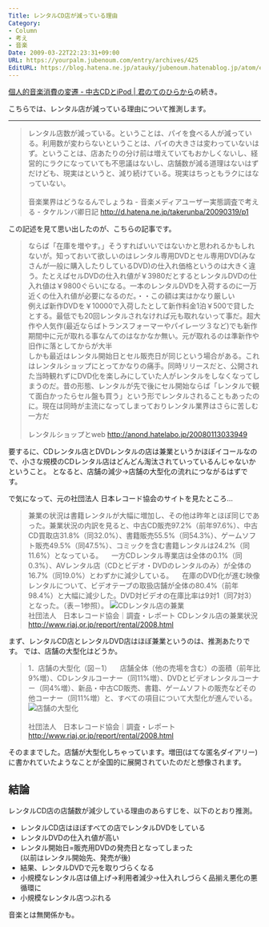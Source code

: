```yaml
---
Title: レンタルCD店が減っている理由
Category:
- Column
- 考え
- 音楽
Date: 2009-03-22T22:23:31+09:00
URL: https://yourpalm.jubenoum.com/entry/archives/425
EditURL: https://blog.hatena.ne.jp/atauky/jubenoum.hatenablog.jp/atom/entry/6653458415120885634
---
```


<a href="http://yourpalm.jubenoum.com/?p=420" title="個人的音楽消費の変遷 - 中古CDとiPod | 君のてのひらから">個人的音楽消費の変遷 - 中古CDとiPod | 君のてのひらから</a>の続き。

こちらでは、レンタル店が減っている理由について推測します。
<hr />
<!--more-->
<blockquote cite="http://d.hatena.ne.jp/takerunba/20090319/p1" title="音楽業界はどうなるんでしょうね - 音楽メディアユーザー実態調査で考える - タケルンバ卿日記">レンタル店数が減っている。ということは、パイを食べる人が減っている。利用数が変わらないということは、パイの大きさは変わっていないはず。ということは、店あたりの分け前は増えていてもおかしくないし、経営的にラクになっていても不思議はないし、店舗数が減る道理はないはずだけども、現実はというと、減り続けている。現実はちっともラクにはなっていない。<br /><br />
音楽業界はどうなるんでしょうね - 音楽メディアユーザー実態調査で考える - タケルンバ卿日記
<a href="http://d.hatena.ne.jp/takerunba/20090319/p1" title="音楽業界はどうなるんでしょうね - 音楽メディアユーザー実態調査で考える - タケルンバ卿日記">http://d.hatena.ne.jp/takerunba/20090319/p1</a></blockquote>

この記述を見て思い出したのが、こちらの記事です。

<blockquote cite="http://anond.hatelabo.jp/20080113033949" title="レンタルショップとweb">ならば「在庫を増やす。」そうすればいいではないかと思われるかもしれないが。知っておいて欲しいのはレンタル専用DVDとセル専用DVD(みなさんが一般に購入したりしているDVD)の仕入れ価格というのは大きく違う。たとえばセルDVDの仕入れ値が￥3980だとするとレンタルDVDの仕入れ値は￥9800ぐらいになる。一本のレンタルDVDを入荷するのに一万近くの仕入れ値が必要になるのだ。・・この額は実はかなり厳しい<br />
例えば新作DVDを￥10000で入荷したとして新作料金1泊￥500で貸したとする。最低でも20回レンタルされなければ元も取れないって事だ。超大作や人気作(最近ならばトランスフォーマーやパイレーツ３など)でも新作期間中に元が取れる事なんてのはなかなか無い。元が取れるのは準新作や旧作に落としてからが大半<br />
しかも最近はレンタル開始日とセル販売日が同じという場合がある。これはレンタルショップにとってかなりの痛手。同時リリースだと、公開された当時観れずにDVD化を楽しみにしていた人がレンタルをしなくなってしまうのだ。昔の形態、レンタルが先で後にセル開始ならば「レンタルで観て面白かったらセル盤も買う」という形でレンタルされることもあったのに。現在は同時が主流になってしまっておりレンタル業界はさらに苦しむ一方だ<br /><br />
レンタルショップとweb
<a href="http://anond.hatelabo.jp/20080113033949" title="レンタルショップとweb">http://anond.hatelabo.jp/20080113033949</a></blockquote>
要するに、CDレンタル店とDVDレンタルの店は兼業というかほぼイコールなので、小さな規模のCDレンタル店はどんどん淘汰されていっているんじゃないかということ。
となると、店舗の減少→店舗の大型化の流れにつながるはずです。

で気になって、元の社団法人 日本レコード協会のサイトを見たところ...
<blockquote cite="http://www.riaj.or.jp/report/rental/2008.html" title="社団法人　日本レコード協会｜調査・レポート">兼業の状況は書籍レンタルが大幅に増加し、その他は昨年とほぼ同じであった。兼業状況の内訳を見ると、中古CD販売97.2%（前年97.6%）、中古CD買取店31.8%（同32.0%）、書籍販売55.5%（同54.3%）、ゲームソフト販売49.5%（同47.5%）、コミックを含む書籍レンタルは24.2%（同11.6%）となっている。
　一方CDレンタル専業店は全体の0.1%（同0.3%）、AVレンタル店（CDとビデオ・DVDのレンタルのみ）が全体の16.7%（同19.0%）とわずかに減少している。 
　在庫のDVD化が進む映像レンタルについて、ビデオテープの取扱店舗が全体の80.4%（前年98.4%）と大幅に減少した。DVD対ビデオの在庫比率は9対1（同7対3）となった。（表－1参照）。
<img src="http://www.riaj.or.jp/report/rental/images/08_4.gif" alt="CDレンタル店の兼業" />
<br />社団法人　日本レコード協会｜調査・レポート
 CDレンタル店の兼業状況
<a href="http://www.riaj.or.jp/report/rental/2008.html" title="社団法人　日本レコード協会｜調査・レポート">http://www.riaj.or.jp/report/rental/2008.html</a></blockquote>

まず、レンタルCD店とレンタルDVD店はほぼ兼業というのは、推測あたりです。
では、店舗の大型化はどうか。
<blockquote cite="http://www.riaj.or.jp/report/rental/2008.html" title="社団法人　日本レコード協会｜調査・レポート">1．店舗の大型化（図－1）
　店舗全体（他の売場を含む）の面積（前年比9%増）、CDレンタルコーナー（同11%増）、DVDとビデオレンタルコーナー（同4%増）、新品・中古CD販売、書籍、ゲームソフトの販売などその他コーナー（同11%増）と、すべての項目について大型化が進んでいる。
<img src="http://www.riaj.or.jp/report/rental/images/08_1.gif" alt="店舗の大型化" /><br /><br />社団法人　日本レコード協会｜調査・レポート
<a href="http://www.riaj.or.jp/report/rental/2008.html" title="社団法人　日本レコード協会｜調査・レポート">http://www.riaj.or.jp/report/rental/2008.html</a></blockquote>

そのままでした。店舗が大型化しちゃっています。増田(はてな匿名ダイアリー)に書かれていたようなことが全国的に展開されていたのだと想像されます。

<h2>結論</h2>
レンタルCD店の店舗数が減少している理由のあらすじを、以下のとおり推測。
<ul>
	<li>レンタルCD店はほぼすべての店でレンタルDVDをしている</li>
	<li>レンタルDVDの仕入れ値が高い</li>
	<li>レンタル開始日=販売用DVDの発売日となってしまった<br />(以前はレンタル開始先、発売が後)</li>
	<li>結果、レンタルDVDで元を取りづらくなる</li>
	<li>小規模なレンタル店は値上げ→利用者減少→仕入れしづらく品揃え悪化の悪循環に</li>
	<li>小規模なレンタル店つぶれる</li>
</ul>
音楽とは無関係かも。

